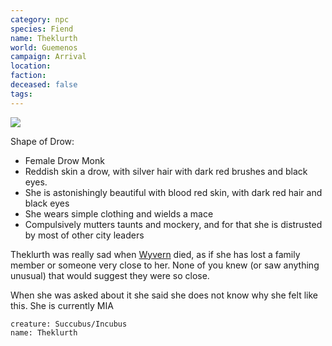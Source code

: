 ```yaml
---
category: npc
species: Fiend
name: Theklurth
world: Guemenos
campaign: Arrival
location: 
faction: 
deceased: false
tags: 
---
```



![](https://i.imgur.com/i9RtfVN.png)

Shape of Drow:
- Female Drow Monk
- Reddish skin a drow, with silver hair with dark red brushes and black eyes.
- She is astonishingly beautiful with blood red skin, with dark red hair and black eyes
- She wears simple clothing and wields a mace
- Compulsively mutters taunts and mockery, and for that she is distrusted by most of other city leaders

Theklurth  was really sad when [Wyvern](../pcs/Wyvern.md) died, as if she has lost a family member or someone very close to her. None of you knew (or saw anything unusual) that would suggest they were so close.

When she was asked about it she said she does not know why she felt like this. She is currently MIA

```statblock
creature: Succubus/Incubus
name: Theklurth
```
